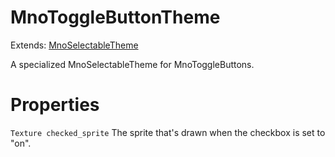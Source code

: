 # MnoToggleButtonTheme

Extends: [MnoSelectableTheme](mnoselectabletheme.md)

A specialized MnoSelectableTheme for MnoToggleButtons.

# Properties

`Texture checked_sprite` The sprite that's drawn when the checkbox is set to "on".
